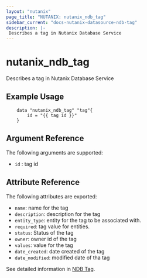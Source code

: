 ```yaml
---
layout: "nutanix"
page_title: "NUTANIX: nutanix_ndb_tag"
sidebar_current: "docs-nutanix-datasource-ndb-tag"
description: |-
 Describes a tag in Nutanix Database Service
---
```


# nutanix_ndb_tag

Describes a tag in Nutanix Database Service

## Example Usage

```hcl
    data "nutanix_ndb_tag" "tag"{
        id = "{{ tag id }}"
    }
```


## Argument Reference

The following arguments are supported:
* `id` : tag id

## Attribute Reference

The following attributes are exported:

* `name`:  name for the tag
* `description`: description for the tag
* `entity_type`:  entity for the tag to be associated with.
* `required`: tag value for entities.
* `status`: Status of the tag
* `owner`: owner id of the tag
* `values`: value for the tag
* `date_created`: date created of the tag
* `date_modified`: modified date of tha tag


See detailed information in [NDB Tag](https://www.nutanix.dev/api_references/ndb/#/0a7bf3bdeed86-get-list-of-all-tags).